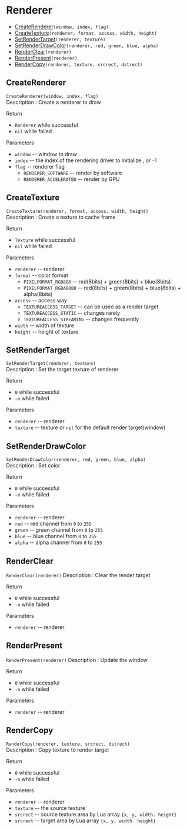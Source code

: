 # Renderer
* [CreateRenderer](#CreateRenderer)``(window, index, flag)``  
* [CreateTexture](#CreateTexture)``(renderer, format, access, width, height)`` 
* [SetRenderTarget](#SetRenderTarget)``(renderer, texture)`` 
* [SetRenderDrawColor](#SetRenderDrawColor)``(renderer, red, green, blue, alpha)``  
* [RenderClear](#RenderClear)``(renderer)``
* [RenderPresent](#RenderPresent)``(renderer)``
* [RenderCopy](#RenderCopy)``(renderer, texture, srcrect, dstrect)``  

## CreateRenderer
``CreateRenderer(window, index, flag)``  
Description : Create a renderer to draw  

Return   
* ``Renderer`` while successful
* ``nil`` while failed

Parameters
* ``window`` -- window to draw  
* ``index`` -- the index of the rendering driver to initialize , or -1
* ``flag`` -- renderer flag
  * ``RENDERER_SOFTWARE`` -- render by software  
  * ``RENDERER_ACCELERATED`` -- render by GPU  

## CreateTexture
``CreateTexture(renderer, format, access, width, height)``  
Description : Create a texture to cache frame  

Return   
* ``Texture`` while successful
* ``nil`` while failed

Parameters
* ``renderer`` -- renderer
* ``format`` -- color format
  * ``PIXELFORMAT_RGB888`` -- red(8bits) + green(8bits) + blue(8bits)  
  * ``PIXELFORMAT_RGBA8888`` -- red(8bits) + green(8bits) + blue(8bits) + alpha(8bits)  
* ``access`` -- access way
  * ``TEXTUREACCESS_TARGET`` -- can be used as a render target   
  * ``TEXTUREACCESS_STATIC`` -- changes rarely  
  * ``TEXTUREACCESS_STREAMING`` -- changes frequently  
* ``width`` -- width of texture
* ``height`` -- height of texture  

## SetRenderTarget
``SetRenderTarget(renderer, texture)``  
Description : Set the target texture of renderer    

Return   
* ``0`` while successful
* ``-n`` while failed

Parameters
* ``renderer`` -- renderer
* ``texture`` -- texture or ``nil`` for the default render target(window)  

## SetRenderDrawColor
``SetRenderDrawColor(renderer, red, green, blue, alpha)``  
Description : Set color

Return   
* ``0`` while successful
* ``-n`` while failed

Parameters
* ``renderer`` -- renderer  
* ``red`` -- red channel from ``0`` to ``255``  
* ``green`` -- green channel from ``0`` to ``255``  
* ``blue`` -- blue channel from ``0`` to ``255``  
* ``alpha`` -- alpha channel from ``0`` to ``255``  

## RenderClear
``RenderClear(renderer)``
Description : Clear the render target

Return   
* ``0`` while successful
* ``-n`` while failed

Parameters
* ``renderer`` -- renderer  

## RenderPresent
``RenderPresent(renderer)``
Description : Update the window 

Return   
* ``0`` while successful
* ``-n`` while failed

Parameters
* ``renderer`` -- renderer  

## RenderCopy
``RenderCopy(renderer, texture, srcrect, dstrect)``  
Description : Copy texture to render target    

Return   
* ``0`` while successful
* ``-n`` while failed

Parameters
* ``renderer`` -- renderer
* ``texture`` -- the source texture  
* ``srcrect``  -- source texture area by Lua array ``{x, y, width. height}``  
* ``srcrect``  -- target area by Lua array ``{x, y, width. height}``  

